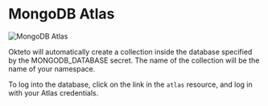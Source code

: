 # MongoDB Atlas

![MongoDB Atlas](https://storage-us-gcs.bfldr.com/85s8xk2j3k89b67xr8c7vwmv/v/1069931049/original/MongoDB_ForestGreen.png?Expires=1677559309&KeyName=gcs-bfldr-prod&Signature=ovVmSWPRgP8MnJgLhz3s-5TcS8g=)

Okteto will automatically create a collection inside the database specified by the MONGODB_DATABASE secret. The name of the collection will be the name of your namespace. 

To log into the database, click on the link in the `atlas` resource, and log in with your Atlas credentials.